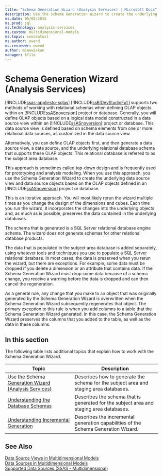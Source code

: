 ```yaml
---
title: "Schema Generation Wizard (Analysis Services) | Microsoft Docs"
description: Use the Schema Generation Wizard to create the underlying data source view and data source objects for the OLAP objects in a project or database.
ms.date: 05/02/2018
ms.prod: sql
ms.technology: analysis-services
ms.custom: multidimensional-models
ms.topic: conceptual
ms.author: owend
ms.reviewer: owend
author: minewiskan
manager: kfile
---
```

# Schema Generation Wizard (Analysis Services)
[!INCLUDE[ssas-appliesto-sqlas](../includes/ssas-appliesto-sqlas.md)]
  [!INCLUDE[ssBIDevStudioFull](../includes/ssbidevstudiofull-md.md)] supports two methods of working with relational schemas when defining OLAP objects within an [!INCLUDE[ssASnoversion](../includes/ssasnoversion-md.md)] project or database. Generally, you will define OLAP objects based on a logical data model constructed in a data source view within an [!INCLUDE[ssASnoversion](../includes/ssasnoversion-md.md)] project or database. This data source view is defined based on schema elements from one or more relational data sources, as customized in the data source view.  
  
 Alternatively, you can define OLAP objects first, and then generate a data source view, a data source, and the underlying relational database schema that supports these OLAP objects. This relational database is referred to as the subject area database.  
  
 This approach is sometimes called top-down design and is frequently used for prototyping and analysis modeling. When you use this approach, you use the Schema Generation Wizard to create the underlying data source view and data source objects based on the OLAP objects defined in an [!INCLUDE[ssASnoversion](../includes/ssasnoversion-md.md)] project or database.  
  
 This is an iterative approach. You will most likely rerun the wizard multiple times as you change the design of the dimensions and cubes. Each time you run the wizard, it incorporates the changes into the underlying objects and, as much as is possible, preserves the data contained in the underlying databases.  
  
 The schema that is generated is a SQL Server relational database engine schema. The wizard does not generate schemas for other relational database products.  
  
 The data that is populated in the subject area database is added separately, using whatever tools and techniques you use to populate a SQL Server relational database. In most cases, the data is preserved when you rerun the wizard, but there are exceptions. For example, some data must be dropped if you delete a dimension or an attribute that contains data. If the Schema Generation Wizard must drop some data because of a schema change, you receive a warning before the data is dropped and can then cancel the regeneration.  
  
 As a general rule, any change that you make to an object that was originally generated by the Schema Generation Wizard is overwritten when the Schema Generation Wizard subsequently regenerates that object. The primary exception to this rule is when you add columns to a table that the Schema Generation Wizard generated. In this case, the Schema Generation Wizard preserves the columns that you added to the table, as well as the data in these columns.  
  
## In this section  
 The following table lists additional topics that explain how to work with the Schema Generation Wizard.  
  
|Topic|Description|  
|-----------|-----------------|  
|[Use the Schema Generation Wizard &#40;Analysis Services&#41;](../../analysis-services/multidimensional-models/use-the-schema-generation-wizard-analysis-services.md)|Describes how to generate the schema for the subject area and staging area databases.|  
|[Understanding the Database Schemas](../../analysis-services/multidimensional-models/understanding-the-database-schemas.md)|Describes the schema that is generated for the subject area and staging area databases.|  
|[Understanding Incremental Generation](../../analysis-services/multidimensional-models/understanding-incremental-generation.md)|Describes the incremental generation capabilities of the Schema Generation Wizard.|  
  
## See Also  
 [Data Source Views in Multidimensional Models](../../analysis-services/multidimensional-models/data-source-views-in-multidimensional-models.md)   
 [Data Sources in Multidimensional Models](../../analysis-services/multidimensional-models/data-sources-in-multidimensional-models.md)   
 [Supported Data Sources &#40;SSAS - Multidimensional&#41;](../../analysis-services/multidimensional-models/supported-data-sources-ssas-multidimensional.md)  
  
  
